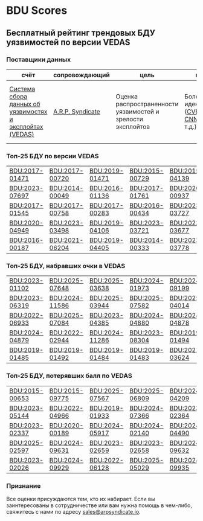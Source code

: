 
# BDU Scores
## Бесплатный рейтинг трендовых БДУ уязвимостей по версии VEDAS

### Поставщики данных
| счёт | cопровождающий | цель | покрытие | определение | частота |
| ----- | ---------- | ------- | -------- | ----------- | --------- |
| [Система сбора данных об уязвимостях и эксплойтах (VEDAS)](https://vedas.arpsyndicate.io) | [A.R.P. Syndicate](https://www.arpsyndicate.io) | Оценка распространенности уязвимостей и зрелости эксплойтов | Более 50 идентификаторов ([CVE](https://github.com/ARPSyndicate/cve-scores), [EUVD](https://github.com/ARPSyndicate/euvd-scores), [CNNVD](https://github.com/ARPSyndicate/cnnvd-scores), [BDU](https://github.com/ARPSyndicate/bdu-scores) и т.д.) | Аналитические данные с открытым исходным кодом (OSINT), полученные от [Exploit Observer](https://www.exploit.observer) | 6-8 часов |



<h3>Топ-25 БДУ по версии VEDAS</h3>

<table>
  <tr>
    <td><a href='https://vedas.arpsyndicate.io/?vuln=BDU:2017-01471'>BDU:2017-01471</a></td>
    <td><a href='https://vedas.arpsyndicate.io/?vuln=BDU:2017-00720'>BDU:2017-00720</a></td>
    <td><a href='https://vedas.arpsyndicate.io/?vuln=BDU:2019-01471'>BDU:2019-01471</a></td>
    <td><a href='https://vedas.arpsyndicate.io/?vuln=BDU:2015-00729'>BDU:2015-00729</a></td>
    <td><a href='https://vedas.arpsyndicate.io/?vuln=BDU:2015-04139'>BDU:2015-04139</a></td>
  </tr>
  <tr>
    <td><a href='https://vedas.arpsyndicate.io/?vuln=BDU:2023-07697'>BDU:2023-07697</a></td>
    <td><a href='https://vedas.arpsyndicate.io/?vuln=BDU:2014-00049'>BDU:2014-00049</a></td>
    <td><a href='https://vedas.arpsyndicate.io/?vuln=BDU:2016-01136'>BDU:2016-01136</a></td>
    <td><a href='https://vedas.arpsyndicate.io/?vuln=BDU:2017-01761'>BDU:2017-01761</a></td>
    <td><a href='https://vedas.arpsyndicate.io/?vuln=BDU:2020-00937'>BDU:2020-00937</a></td>
  </tr>
  <tr>
    <td><a href='https://vedas.arpsyndicate.io/?vuln=BDU:2017-01545'>BDU:2017-01545</a></td>
    <td><a href='https://vedas.arpsyndicate.io/?vuln=BDU:2017-00758'>BDU:2017-00758</a></td>
    <td><a href='https://vedas.arpsyndicate.io/?vuln=BDU:2017-00283'>BDU:2017-00283</a></td>
    <td><a href='https://vedas.arpsyndicate.io/?vuln=BDU:2016-00434'>BDU:2016-00434</a></td>
    <td><a href='https://vedas.arpsyndicate.io/?vuln=BDU:2023-03727'>BDU:2023-03727</a></td>
  </tr>
  <tr>
    <td><a href='https://vedas.arpsyndicate.io/?vuln=BDU:2020-04949'>BDU:2020-04949</a></td>
    <td><a href='https://vedas.arpsyndicate.io/?vuln=BDU:2023-03498'>BDU:2023-03498</a></td>
    <td><a href='https://vedas.arpsyndicate.io/?vuln=BDU:2019-04106'>BDU:2019-04106</a></td>
    <td><a href='https://vedas.arpsyndicate.io/?vuln=BDU:2023-03721'>BDU:2023-03721</a></td>
    <td><a href='https://vedas.arpsyndicate.io/?vuln=BDU:2023-03677'>BDU:2023-03677</a></td>
  </tr>
  <tr>
    <td><a href='https://vedas.arpsyndicate.io/?vuln=BDU:2016-00187'>BDU:2016-00187</a></td>
    <td><a href='https://vedas.arpsyndicate.io/?vuln=BDU:2021-06204'>BDU:2021-06204</a></td>
    <td><a href='https://vedas.arpsyndicate.io/?vuln=BDU:2019-04405'>BDU:2019-04405</a></td>
    <td><a href='https://vedas.arpsyndicate.io/?vuln=BDU:2014-00333'>BDU:2014-00333</a></td>
    <td><a href='https://vedas.arpsyndicate.io/?vuln=BDU:2023-03778'>BDU:2023-03778</a></td>
  </tr>
</table>


<h3>Топ-25 БДУ, набравших очки в VEDAS</h3>

<table>
  <tr>
    <td><a href='https://vedas.arpsyndicate.io/?vuln=BDU:2023-01102'>BDU:2023-01102</a></td>
    <td><a href='https://vedas.arpsyndicate.io/?vuln=BDU:2025-07648'>BDU:2025-07648</a></td>
    <td><a href='https://vedas.arpsyndicate.io/?vuln=BDU:2025-03638'>BDU:2025-03638</a></td>
    <td><a href='https://vedas.arpsyndicate.io/?vuln=BDU:2024-01973'>BDU:2024-01973</a></td>
    <td><a href='https://vedas.arpsyndicate.io/?vuln=BDU:2024-09199'>BDU:2024-09199</a></td>
  </tr>
  <tr>
    <td><a href='https://vedas.arpsyndicate.io/?vuln=BDU:2023-06319'>BDU:2023-06319</a></td>
    <td><a href='https://vedas.arpsyndicate.io/?vuln=BDU:2024-11586'>BDU:2024-11586</a></td>
    <td><a href='https://vedas.arpsyndicate.io/?vuln=BDU:2025-03944'>BDU:2025-03944</a></td>
    <td><a href='https://vedas.arpsyndicate.io/?vuln=BDU:2025-07582'>BDU:2025-07582</a></td>
    <td><a href='https://vedas.arpsyndicate.io/?vuln=BDU:2025-04014'>BDU:2025-04014</a></td>
  </tr>
  <tr>
    <td><a href='https://vedas.arpsyndicate.io/?vuln=BDU:2022-06933'>BDU:2022-06933</a></td>
    <td><a href='https://vedas.arpsyndicate.io/?vuln=BDU:2025-07084'>BDU:2025-07084</a></td>
    <td><a href='https://vedas.arpsyndicate.io/?vuln=BDU:2023-04385'>BDU:2023-04385</a></td>
    <td><a href='https://vedas.arpsyndicate.io/?vuln=BDU:2024-04880'>BDU:2024-04880</a></td>
    <td><a href='https://vedas.arpsyndicate.io/?vuln=BDU:2024-04878'>BDU:2024-04878</a></td>
  </tr>
  <tr>
    <td><a href='https://vedas.arpsyndicate.io/?vuln=BDU:2024-04879'>BDU:2024-04879</a></td>
    <td><a href='https://vedas.arpsyndicate.io/?vuln=BDU:2022-02944'>BDU:2022-02944</a></td>
    <td><a href='https://vedas.arpsyndicate.io/?vuln=BDU:2024-11286'>BDU:2024-11286</a></td>
    <td><a href='https://vedas.arpsyndicate.io/?vuln=BDU:2023-08304'>BDU:2023-08304</a></td>
    <td><a href='https://vedas.arpsyndicate.io/?vuln=BDU:2019-01494'>BDU:2019-01494</a></td>
  </tr>
  <tr>
    <td><a href='https://vedas.arpsyndicate.io/?vuln=BDU:2019-01485'>BDU:2019-01485</a></td>
    <td><a href='https://vedas.arpsyndicate.io/?vuln=BDU:2019-01492'>BDU:2019-01492</a></td>
    <td><a href='https://vedas.arpsyndicate.io/?vuln=BDU:2019-01484'>BDU:2019-01484</a></td>
    <td><a href='https://vedas.arpsyndicate.io/?vuln=BDU:2019-01483'>BDU:2019-01483</a></td>
    <td><a href='https://vedas.arpsyndicate.io/?vuln=BDU:2021-03624'>BDU:2021-03624</a></td>
  </tr>
</table>


<h3>Топ-25 БДУ, потерявших балл по VEDAS</h3>

<table>
  <tr>
    <td><a href='https://vedas.arpsyndicate.io/?vuln=BDU:2015-00653'>BDU:2015-00653</a></td>
    <td><a href='https://vedas.arpsyndicate.io/?vuln=BDU:2015-09775'>BDU:2015-09775</a></td>
    <td><a href='https://vedas.arpsyndicate.io/?vuln=BDU:2025-07567'>BDU:2025-07567</a></td>
    <td><a href='https://vedas.arpsyndicate.io/?vuln=BDU:2025-06809'>BDU:2025-06809</a></td>
    <td><a href='https://vedas.arpsyndicate.io/?vuln=BDU:2024-04209'>BDU:2024-04209</a></td>
  </tr>
  <tr>
    <td><a href='https://vedas.arpsyndicate.io/?vuln=BDU:2023-05144'>BDU:2023-05144</a></td>
    <td><a href='https://vedas.arpsyndicate.io/?vuln=BDU:2022-04966'>BDU:2022-04966</a></td>
    <td><a href='https://vedas.arpsyndicate.io/?vuln=BDU:2019-01933'>BDU:2019-01933</a></td>
    <td><a href='https://vedas.arpsyndicate.io/?vuln=BDU:2024-07366'>BDU:2024-07366</a></td>
    <td><a href='https://vedas.arpsyndicate.io/?vuln=BDU:2023-02364'>BDU:2023-02364</a></td>
  </tr>
  <tr>
    <td><a href='https://vedas.arpsyndicate.io/?vuln=BDU:2023-02337'>BDU:2023-02337</a></td>
    <td><a href='https://vedas.arpsyndicate.io/?vuln=BDU:2020-00189'>BDU:2020-00189</a></td>
    <td><a href='https://vedas.arpsyndicate.io/?vuln=BDU:2024-05917'>BDU:2024-05917</a></td>
    <td><a href='https://vedas.arpsyndicate.io/?vuln=BDU:2024-02140'>BDU:2024-02140</a></td>
    <td><a href='https://vedas.arpsyndicate.io/?vuln=BDU:2024-04490'>BDU:2024-04490</a></td>
  </tr>
  <tr>
    <td><a href='https://vedas.arpsyndicate.io/?vuln=BDU:2025-02597'>BDU:2025-02597</a></td>
    <td><a href='https://vedas.arpsyndicate.io/?vuln=BDU:2024-09631'>BDU:2024-09631</a></td>
    <td><a href='https://vedas.arpsyndicate.io/?vuln=BDU:2023-02659'>BDU:2023-02659</a></td>
    <td><a href='https://vedas.arpsyndicate.io/?vuln=BDU:2023-02658'>BDU:2023-02658</a></td>
    <td><a href='https://vedas.arpsyndicate.io/?vuln=BDU:2024-09632'>BDU:2024-09632</a></td>
  </tr>
  <tr>
    <td><a href='https://vedas.arpsyndicate.io/?vuln=BDU:2023-02026'>BDU:2023-02026</a></td>
    <td><a href='https://vedas.arpsyndicate.io/?vuln=BDU:2024-09929'>BDU:2024-09929</a></td>
    <td><a href='https://vedas.arpsyndicate.io/?vuln=BDU:2022-06128'>BDU:2022-06128</a></td>
    <td><a href='https://vedas.arpsyndicate.io/?vuln=BDU:2025-05029'>BDU:2025-05029</a></td>
    <td><a href='https://vedas.arpsyndicate.io/?vuln=BDU:2024-09935'>BDU:2024-09935</a></td>
  </tr>
</table>


### Признание
Все оценки присуждаются тем, кто их набирает.
Если вы заинтересованы в сотрудничестве или вам нужна помощь в чем-либо, свяжитесь с нами по адресу [sales@arpsyndicate.io](mailto:sales@arpsyndicate.io).

